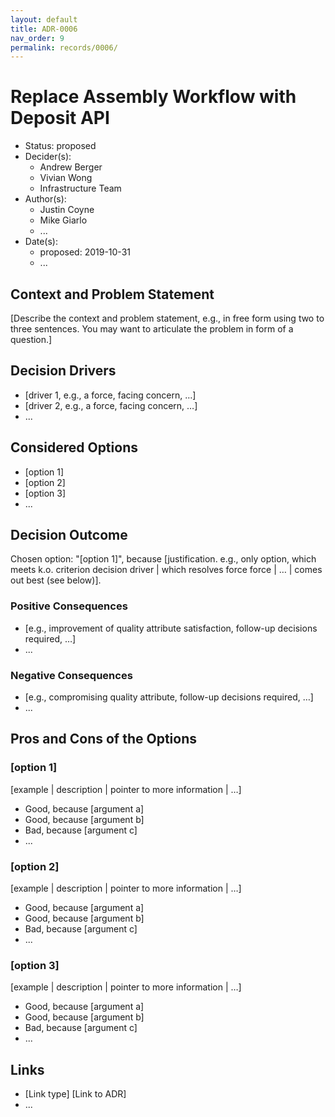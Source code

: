 ```yaml
---
layout: default
title: ADR-0006
nav_order: 9
permalink: records/0006/
---
```

# Replace Assembly Workflow with Deposit API

* Status: proposed
* Decider(s): <!-- required -->
  * Andrew Berger
  * Vivian Wong
  * Infrastructure Team
* Author(s):
  * Justin Coyne
  * Mike Giarlo
  * ...
* Date(s): <!-- required -->
  * proposed: 2019-10-31
  * ...

## Context and Problem Statement <!-- required -->

[Describe the context and problem statement, e.g., in free form using two to three sentences. You may want to articulate the problem in form of a question.]

## Decision Drivers <!-- optional -->

* [driver 1, e.g., a force, facing concern, …]
* [driver 2, e.g., a force, facing concern, …]
* ... <!-- numbers of drivers can vary -->

## Considered Options <!-- required -->

* [option 1]
* [option 2]
* [option 3]
* ... <!-- numbers of options can vary -->

## Decision Outcome <!-- required -->

Chosen option: "[option 1]", because [justification. e.g., only option, which meets k.o. criterion decision driver | which resolves force force | … | comes out best (see below)].

### Positive Consequences <!-- optional -->

* [e.g., improvement of quality attribute satisfaction, follow-up decisions required, …]
* ...

### Negative Consequences <!-- optional -->

* [e.g., compromising quality attribute, follow-up decisions required, …]
* ...

## Pros and Cons of the Options <!-- optional -->

### [option 1]

[example | description | pointer to more information | …] <!-- optional -->

* Good, because [argument a]
* Good, because [argument b]
* Bad, because [argument c]
* ... <!-- numbers of pros and cons can vary -->

### [option 2]

[example | description | pointer to more information | …] <!-- optional -->

* Good, because [argument a]
* Good, because [argument b]
* Bad, because [argument c]
* ... <!-- numbers of pros and cons can vary -->

### [option 3]

[example | description | pointer to more information | …] <!-- optional -->

* Good, because [argument a]
* Good, because [argument b]
* Bad, because [argument c]
* ... <!-- numbers of pros and cons can vary -->

## Links <!-- optional -->

* [Link type] [Link to ADR] <!-- example: Refined by [ADR-0005](0005-example.md) -->
* ... <!-- numbers of links can vary -->
